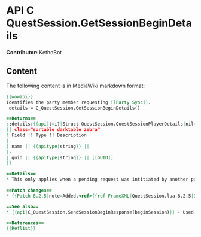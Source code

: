 # API C QuestSession.GetSessionBeginDetails

**Contributor:** KethoBot

## Content

The following content is in MediaWiki markdown format:

```mediawiki
{{wowapi}}
Identifies the party member requesting [[Party Sync]].
 details = C_QuestSession.GetSessionBeginDetails()

==Returns==
:;details:{{api|t=i?|Struct QuestSession.QuestSessionPlayerDetails|nil=Returns nil if there is no pending request from another party member.}}
{| class="sortable darktable zebra"
! Field !! Type !! Description
|-
| name || {{apitype|string}} || 
|-
| guid || {{apitype|string}} || [[GUID]] 
|}

==Details==
* This only applies when a pending request was intitiated by another party member.

==Patch changes==
* {{Patch 8.2.5|note=Added.<ref>{{ref FrameXML|QuestSession.lua|8.2.5|31960||20190924}}</ref>}}

==See also==
* {{api|C_QuestSession.SendSessionBeginResponse(beginSession)}} - Used to indicate agreement with starting Party Sync.

==References==
{{Reflist}}
```